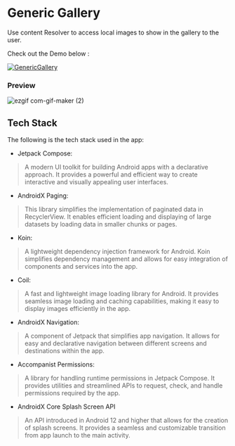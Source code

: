# Generic Gallery
Use content Resolver to access local images to show in the gallery to the user.

Check out the Demo below :

[![GenericGallery](https://img.shields.io/badge/GenericGallery🌈-APK-black.svg?style=for-the-badge&logo=android)](https://github.com/dukendev/GenericGallery/releases/download/v0.1.0/app-debug.apk)

### Preview
![ezgif com-gif-maker (2)](https://user-images.githubusercontent.com/87947328/138594111-4c4173da-88f0-457c-b22f-2baefb7e1491.gif)

## Tech Stack

The following is the tech stack used in the app:

- Jetpack Compose: 
>  A modern UI toolkit for building Android apps with a declarative approach. It provides a powerful and efficient way to create interactive and visually appealing user interfaces.
- AndroidX Paging: 
> This library simplifies the implementation of paginated data in RecyclerView. It enables efficient loading and displaying of large datasets by loading data in smaller chunks or pages.
- Koin: 
> A lightweight dependency injection framework for Android. Koin simplifies dependency management and allows for easy integration of components and services into the app.
- Coil:
> A fast and lightweight image loading library for Android. It provides seamless image loading and caching capabilities, making it easy to display images efficiently in the app.
- AndroidX Navigation:
> A component of Jetpack that simplifies app navigation. It allows for easy and declarative navigation between different screens and destinations within the app.
- Accompanist Permissions: 
> A library for handling runtime permissions in Jetpack Compose. It provides utilities and streamlined APIs to request, check, and handle permissions required by the app.
- AndroidX Core Splash Screen API
> An API introduced in Android 12 and higher that allows for the creation of splash screens. It provides a seamless and customizable transition from app launch to the main activity.






